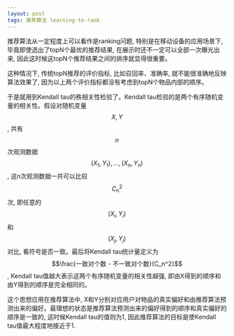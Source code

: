 ```yaml
---
layout: post
tags: 推荐算法 learning-to-rank
---
```


推荐算法从一定程度上可以看作是ranking问题, 特别是在移动设备的应用场景下, 毕竟即使选出了topN个最优的推荐结果, 在展示时还不一定可以全部一次曝光出来, 因此这时候这topN个推荐结果之间的排序就显得很重要。

这种情况下, 传统topN推荐的评价指标, 比如召回率、准确率, 就不能很准确地反映算法效果了, 因为以上两个评价指标都没有考虑到topN个物品内部的顺序。

于是就用到Kendall tau的秩相关性检验了。Kendall tau检验的是两个有序随机变量的相关性。假设对随机变量$$X, Y$$, 共有$$n$$次观测数据$$(X_1, Y_1), ..., (X_n, Y_n)$$, 这n次观测数据一共可以比较$$C_n^2$$次, 即任意的$$(X_i, Y_i)$$和$$(X_j, Y_j)$$对比, 看符号是否一致。最后将Kendall tau统计量定义为$$\frac{一致对个数 - 不一致对个数}{C_n^2}$$, Kendall tau值越大表示这两个有序随机变量的相关性越强, 即由X得到的顺序和由Y得到的顺序是完全相同的。

这个思想应用在推荐算法中, X和Y分别对应用户对物品的真实偏好和由推荐算法预测出来的偏好。最理想的状态是推荐算法预测出来的偏好得到的顺序和真实偏好的顺序是一致的, 这时候Kendall tau的值则为1, 因此推荐算法的目标是使Kendall tau值最大程度地接近于1.

